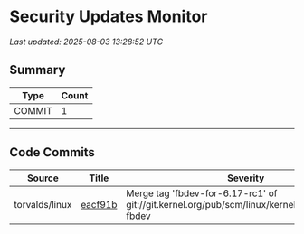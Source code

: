 # Security Updates Monitor

*Last updated: 2025-08-03 13:28:52 UTC*

## Summary
| Type | Count |
|------|-------|
| COMMIT | 1 |

---

## Code Commits

| Source | Title | Severity | Date |
|--------|-------|----------|------|
| torvalds/linux | [eacf91b](https://github.com/torvalds/linux/commit/eacf91b0c78a7113844830ed65ebf543eb9052c5) | Merge tag 'fbdev-for-6.17-rc1' of git://git.kernel.org/pub/scm/linux/kernel/git/deller/linux-fbdev | 2025-08-02 |

